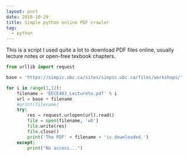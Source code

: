 ```yaml
---
layout: post
date: 2018-10-29
title: Simple python online PDF crawler 
tag:
  - python
---
```


This is a script I used quite a lot to download PDF files online, usually lecture notes or open-free texbook chapters.

~~~~~~~~~~~~~~~~~~~~~~~~~~~~~~~~~~~~~~ Python linenumbers
from urllib import request

base = 'https://siepic.ubc.ca/sites/siepic.ubc.ca/files/workshops/'

for i in range(1,12):
	filename = 'EECE403_Lecture%s.pdf' % i
	url = base + filename
	#print(filename)
	try:
		res = request.urlopen(url).read()
		file = open(filename, 'wb')
		file.write(res)
		file.close()
		print('The PDF' + filename + 'is downloaded.')
	except:
		print("No access...")
~~~~~~~~~~~~~~~~~~~~~~~~~~~~~~~~~~~~~~
